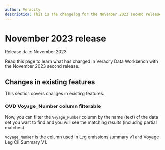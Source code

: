 ```yaml
---
author: Veracity
description: This is the changelog for the November 2023 second release of Data Workbench.
---
```


# November 2023 release

Release date: November 2023

Read this page to learn what has changed in Veracity Data Workbench with the November 2023 second release.

## Changes in existing features
This section covers changes in existing features.

### OVD Voyage_Number column filterable
Now, you can filter the `Voyage_Number` column by the name (text) of the data set you want to find and you will see the matching results (including partial matches).

`Voyage_Number` is the column used in Leg emissions summary v1 and Voyage Leg CII Summary V1.